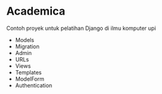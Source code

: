 # Academica

Contoh proyek untuk pelatihan Django di ilmu komputer upi

* Models
* Migration
* Admin
* URLs
* Views
* Templates
* ModelForm
* Authentication
